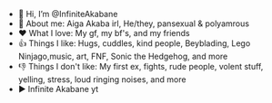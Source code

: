 - 👋 Hi, I’m @InfiniteAkabane
- 👀 About me: Aiga Akaba irl, He/they, pansexual & polyamrous
- ❤ What I love: My gf, my bf's, and my friends
- 👍 Things I like: Hugs, cuddles, kind people, Beyblading, Lego Ninjago,music, art, FNF, Sonic the Hedgehog, and more
- 👎 Things I don't like: My first ex, fights, rude people, volent stuff, yelling, stress, loud ringing noises, and more
- ▶ Infinite Akabane yt
